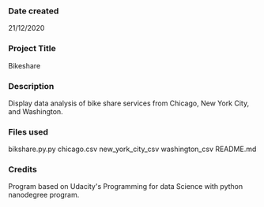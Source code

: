 ### Date created
21/12/2020
### Project Title
Bikeshare

### Description
Display data analysis of bike share services from Chicago, New York City, and Washington.

### Files used
bikshare.py.py
chicago.csv
new_york_city_csv
washington_csv
README.md
### Credits
Program based on Udacity's Programming for data Science with python nanodegree program.

